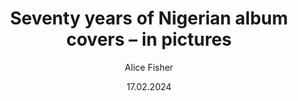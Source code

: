 ---
title: Seventy years of Nigerian album covers – in pictures
url: https://www.theguardian.com/artanddesign/gallery/2024/feb/17/seventy-years-of-nigerian-album-covers-in-pictures
author: Alice Fisher
# This format for the date is really important "DD.MM.YY"
date: 17.02.2024
imageUrl: "./images/guardian-album-cover/coverImage.webp"
external: true
originalHost: The Guardian
---